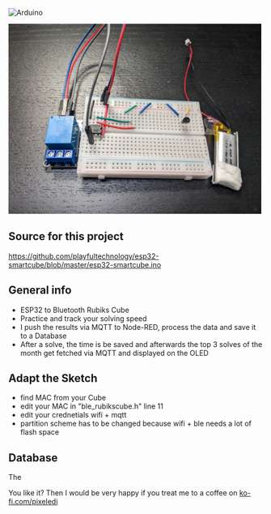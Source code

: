 ![Arduino](https://img.shields.io/badge/Arduino-00979D?style=for-the-badge&logo=Arduino&logoColor=white)

<img src="https://github.com/pixelEDI/attiny_bluetooth/blob/f834d868a1215d9e614726377310a7d8cfe3071b/ATtiny_Sketch.jpg" width="500">

## Source for this project
https://github.com/playfultechnology/esp32-smartcube/blob/master/esp32-smartcube.ino

## General info 

* ESP32 to Bluetooth Rubiks Cube
* Practice and track your solving speed
* I push the results via MQTT to Node-RED, process the data and save it to a Database
* After a solve, the time is be saved and afterwards the top 3 solves of the month get fetched via MQTT and displayed on the OLED

## Adapt the Sketch
* find MAC from your Cube
* edit your MAC in "ble_rubikscube.h" line 11
* edit your crednetials wifi + mqtt
* partition scheme has to be changed because wifi + ble needs a lot of flash space

## Database
The

You like it? Then I would be very happy if you treat me to a coffee on [ko-fi.com/pixeledi](https://www.ko-fi.com/pixeledi)
